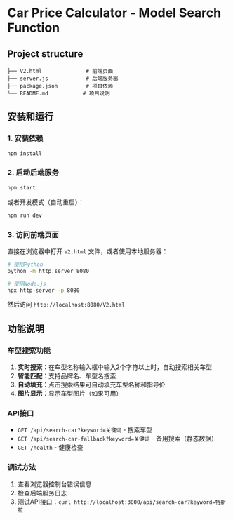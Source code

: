 # Car Price Calculator - Model Search Function

## Project structure

```
├── V2.html              # 前端页面
├── server.js            # 后端服务器
├── package.json         # 项目依赖
└── README.md           # 项目说明
```

## 安装和运行

### 1. 安装依赖

```bash
npm install
```

### 2. 启动后端服务

```bash
npm start
```

或者开发模式（自动重启）：
```bash
npm run dev
```

### 3. 访问前端页面

直接在浏览器中打开 `V2.html` 文件，或者使用本地服务器：

```bash
# 使用Python
python -m http.server 8080

# 使用Node.js
npx http-server -p 8080
```

然后访问 `http://localhost:8080/V2.html`

## 功能说明

### 车型搜索功能

1. **实时搜索**：在车型名称输入框中输入2个字符以上时，自动搜索相关车型
2. **智能匹配**：支持品牌名、车型名搜索
3. **自动填充**：点击搜索结果可自动填充车型名称和指导价
4. **图片显示**：显示车型图片（如果可用）

### API接口

- `GET /api/search-car?keyword=关键词` - 搜索车型
- `GET /api/search-car-fallback?keyword=关键词` - 备用搜索（静态数据）
- `GET /health` - 健康检查

### 调试方法

1. 查看浏览器控制台错误信息
2. 检查后端服务日志
3. 测试API接口：`curl http://localhost:3000/api/search-car?keyword=特斯拉` 
